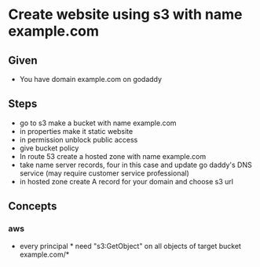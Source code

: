 # Create website using s3 with name example.com

## Given
- You have domain example.com on godaddy


## Steps
- go to s3 make a bucket with name example.com
- in properties make it static website
- in permission unblock public access
- give bucket policy 
- In route 53 create a hosted zone with name example.com
- take name server records, four in this case and update go daddy's DNS service (may require customer service professional)
- in hosted zone create A record for your domain and choose s3 url 

## Concepts
### aws
- every principal * need "s3:GetObject" on all objects of target bucket example.com/*

